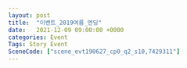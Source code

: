 ```yaml
---
layout: post
title:  "이벤트_2019여름_엔딩"
date:   2021-12-09 09:00:00 +0000
categories: Event
Tags: Story Event
SceneCode: ["scene_evt190627_cp0_q2_s10,7429311"]
---
```

